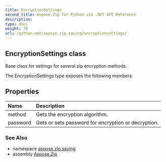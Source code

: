 ```yaml
---
title: EncryptionSettings
second_title: Aspose.Zip for Python via .NET API Reference
description: 
type: docs
weight: 70
url: /python-net/aspose.zip.saving/encryptionsettings/
---
```


## EncryptionSettings class

Base class for settings for several zip encryption methods.

The EncryptionSettings type exposes the following members:
## Properties
| Name | Description |
| :- | :- |
|method|Gets the encryption algorithm.|
|password|Gets or sets password for encryption or decryption.|

### See Also

* namespace [aspose.zip.saving](/zip/python-net/aspose.zip.saving/)
* assembly [Aspose.Zip](/zip/python-net/)

